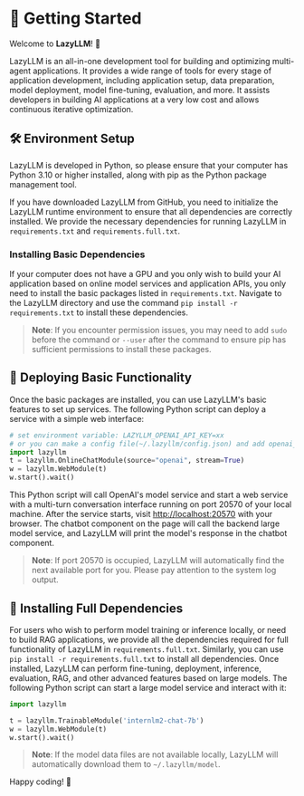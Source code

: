 # 🚀 Getting Started

Welcome to **LazyLLM**! 🎉

LazyLLM is an all-in-one development tool for building and optimizing multi-agent applications. It provides a wide range of tools for every stage of application development, including application setup, data preparation, model deployment, model fine-tuning, evaluation, and more. It assists developers in building AI applications at a very low cost and allows continuous iterative optimization.

## 🛠️ Environment Setup

LazyLLM is developed in Python, so please ensure that your computer has Python 3.10 or higher installed, along with pip as the Python package management tool.

If you have downloaded LazyLLM from GitHub, you need to initialize the LazyLLM runtime environment to ensure that all dependencies are correctly installed. We provide the necessary dependencies for running LazyLLM in `requirements.txt` and `requirements.full.txt`.

### Installing Basic Dependencies

If your computer does not have a GPU and you only wish to build your AI application based on online model services and application APIs, you only need to install the basic packages listed in `requirements.txt`. Navigate to the LazyLLM directory and use the command `pip install -r requirements.txt` to install these dependencies.

> **Note**:
> If you encounter permission issues, you may need to add `sudo` before the command or `--user` after the command to ensure pip has sufficient permissions to install these packages.

## 🚀 Deploying Basic Functionality

Once the basic packages are installed, you can use LazyLLM's basic features to set up services. The following Python script can deploy a service with a simple web interface:

```python
# set environment variable: LAZYLLM_OPENAI_API_KEY=xx 
# or you can make a config file(~/.lazyllm/config.json) and add openai_api_key=xx
import lazyllm
t = lazyllm.OnlineChatModule(source="openai", stream=True)
w = lazyllm.WebModule(t)
w.start().wait()
```

This Python script will call OpenAI's model service and start a web service with a multi-turn conversation interface running on port 20570 of your local machine. After the service starts, visit [http://localhost:20570](http://localhost:20570) with your browser. The chatbot component on the page will call the backend large model service, and LazyLLM will print the model's response in the chatbot component.

> **Note**:
> If port 20570 is occupied, LazyLLM will automatically find the next available port for you. Please pay attention to the system log output.

## 🧩 Installing Full Dependencies

For users who wish to perform model training or inference locally, or need to build RAG applications, we provide all the dependencies required for full functionality of LazyLLM in `requirements.full.txt`. Similarly, you can use `pip install -r requirements.full.txt` to install all dependencies. Once installed, LazyLLM can perform fine-tuning, deployment, inference, evaluation, RAG, and other advanced features based on large models. The following Python script can start a large model service and interact with it:

```python
import lazyllm

t = lazyllm.TrainableModule('internlm2-chat-7b')
w = lazyllm.WebModule(t)
w.start().wait()
```

> **Note**:
> If the model data files are not available locally, LazyLLM will automatically download them to `~/.lazyllm/model`.

Happy coding! 🌟
